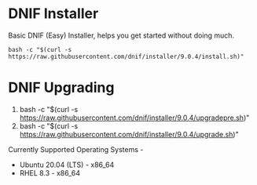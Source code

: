 # DNIF Installer
Basic DNIF (Easy) Installer, helps you get started without doing much.

`bash -c "$(curl -s https://raw.githubusercontent.com/dnif/installer/9.0.4/install.sh)"`

# DNIF Upgrading

1) bash -c "$(curl -s https://raw.githubusercontent.com/dnif/installer/9.0.4/upgradepre.sh)" 
2) bash -c "$(curl -s https://raw.githubusercontent.com/dnif/installer/9.0.4/upgrade.sh)"

Currently Supported Operating Systems -
- Ubuntu 20.04 (LTS) - x86_64
- RHEL 8.3 - x86_64
